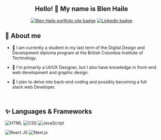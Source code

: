 

<h2 align="center">
  Hello! 👋 My name is Blen Haile 
</h2>

<p align="center">
  <a href="https://blenhaile.ca/"><img alt="Blen Haile portfolio site badge" title="link to Blen Haile's portfolio site" src="https://img.shields.io/static/v1?label=Portfolio&message=Blen%20Haile%27s%20Portfolio%20site&color=purple"></a>
  <a href="https://www.linkedin.com/in/blenbhaile/"><img alt="Linkedin badge" title="link to Blen Haile's Linkedin Profile" src="https://img.shields.io/badge/linkedin-%230077B5.svg?&style=flat&logo=linkedin&logoColor=white/"></a>
</p>

<h2>💬 About me</h2>

- 🌱 I am currently a student in my last term of the Digital Design and Development diploma program at the British Columbia Institute of Technology.

- 🤔 I'm primarily a UI/UX Designer, but I also have knowledge in front-end web development and graphic design.

- 🔭 I plan to delve into back-end coding and possibly becoming a full stack web Developer. 

<br/>

<h2>✨ Languages & Frameworks</h2>

<p>
  <img alt="HTML" src="https://img.shields.io/badge/HTML5-E34F26?style=for-the-badge&logo=html5&logoColor=white">
  <img alt="CSS"src="https://img.shields.io/badge/CSS3-1572B6?style=for-the-badge&logo=css3&logoColor=white">
  <img alt="JavaScript" src="https://img.shields.io/badge/JavaScript-323330?style=for-the-badge&logo=javascript&logoColor=F7DF1E">
</p>
<p>
  <img alt="React JS" src="https://img.shields.io/badge/React-20232A?style=for-the-badge&logo=react&logoColor=61DAFB">
  <img alt="Next.js" src="https://img.shields.io/badge/Next-black?style=for-the-badge&logo=next.js&logoColor=white">
</p>



<!--
**bhail300/bhail300** is a ✨ _special_ ✨ repository because its `README.md` (this file) appears on your GitHub profile.

Here are some ideas to get you started:

### Hi there 👋
- 🔭 I’m currently working on ...
- 🌱 I’m currently learning ...
- 👯 I’m looking to collaborate on ...
- 🤔 I’m looking for help with ...
- 💬 Ask me about ...
- 📫 How to reach me: ...
- 😄 Pronouns: ...
- ⚡ Fun fact: ...
-->
